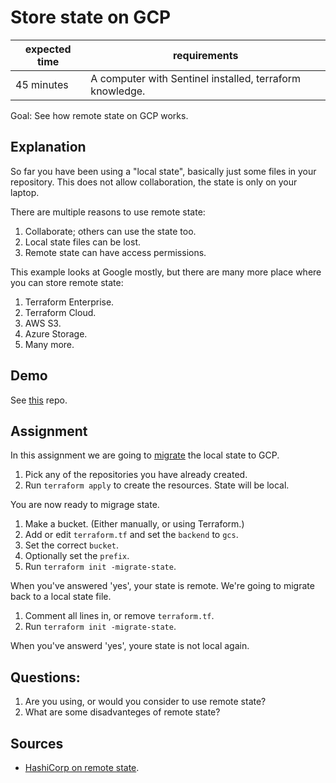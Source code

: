 # Store state on GCP

| expected time | requirements                                             |
|---------------|----------------------------------------------------------|
| 45 minutes    | A computer with Sentinel installed, terraform knowledge. |

Goal: See how remote state on GCP works.

## Explanation

So far you have been using a "local state", basically just some files in your repository. This does not allow collaboration, the state is only on your laptop.

There are multiple reasons to use remote state:

1. Collaborate; others can use the state too.
2. Local state files can be lost.
3. Remote state can have access permissions.

This example looks at Google mostly, but there are many more place where you can store remote state:

1. Terraform Enterprise.
2. Terraform Cloud.
3. AWS S3.
4. Azure Storage.
5. Many more.

## Demo

See [this](https://github.com/robertdebock/terraform-gcp-backend) repo.

## Assignment

In this assignment we are going to [migrate](https://www.terraform.io/cli/commands/init#backend-initialization) the local state to GCP.

1. Pick any of the repositories you have already created.
2. Run `terraform apply` to create the resources. State will be local.

You are now ready to migrage state.

1. Make a bucket. (Either manually, or using Terraform.)
2. Add or edit `terraform.tf` and set the `backend` to `gcs`.
3. Set the correct `bucket`.
4. Optionally set the `prefix`.
5. Run `terraform init -migrate-state`.

When you've answered 'yes', your state is remote. We're going to migrate back to a local state file.

1. Comment all lines in, or remove `terraform.tf`.
2. Run `terraform init -migrate-state`.

When you've answerd 'yes', youre state is not local again.

## Questions:

1. Are you using, or would you consider to use remote state?
2. What are some disadvanteges of remote state?

## Sources

- [HashiCorp on remote state](https://www.terraform.io/language/state/remote).
